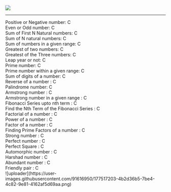 <img src="https://user-images.githubusercontent.com/91616950/177517203-4b2d36b5-7be4-4c82-9e81-4162af5d69aa.png">
<hr/>
Positive or Negative number: C <br/>
Even or Odd number: C <br/>
Sum of First N Natural numbers:  C <br/>
Sum of N natural numbers:  C<br/>
Sum of numbers in a given range: C <br/>
Greatest of two numbers: C <br/>
Greatest of the Three numbers: C <br/>
Leap year or not: C <br/>
Prime number: C <br/>
Prime number within a given range: C <br/>
Sum of digits of a number: C <br/>
Reverse of a number : C <br/>
Palindrome number: C <br/>
Armstrong number : C <br/>
Armstrong number in a given range : C<br/>
Fibonacci Series upto nth term : C <br/>
Find the Nth Term of the Fibonacci Series : C <br/>
Factorial of a number : C <br/>
Power of a number : C <br/>
Factor of a number : C <br/>
Finding Prime Factors of a number : C <br/>
Strong number : C <br/>
Perfect number : C <br/>
Perfect Square : C <br/>
Automorphic number : C <br/>
Harshad number : C <br/>
Abundant number : C<br/>
Friendly pair : C<br/>
![uploader](https://user-images.githubusercontent.com/91616950/177517203-4b2d36b5-7be4-4c82-9e81-4162af5d69aa.png)

